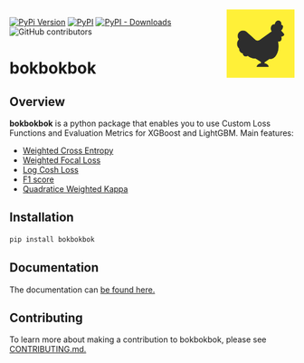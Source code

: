<img src="https://github.com/orchardbirds/bokbokbok/raw/main/docs/img/bokbokbok.png" width="120" align="right">

[![PyPi Version](https://img.shields.io/pypi/pyversions/bokbokbok)](#)
[![PyPI](https://img.shields.io/pypi/v/bokbokbok)](#)
[![PyPI - Downloads](https://img.shields.io/pypi/dm/bokbokbok)](#)
![GitHub contributors](https://img.shields.io/github/contributors/orchardbirds/bokbokbok)


# bokbokbok

## Overview

**bokbokbok** is a python package that enables you to use Custom Loss Functions and Evaluation Metrics for XGBoost and LightGBM.
Main features:

- [Weighted Cross Entropy](https://orchardbirds.github.io/bokbokbok/tutorials/weighted_cross_entropy.html)
- [Weighted Focal Loss](https://orchardbirds.github.io/bokbokbok/tutorials/focal_loss.html)
- [Log Cosh Loss](https://orchardbirds.github.io/bokbokbok/tutorials/log_cosh_loss.html)
- [F1 score](https://orchardbirds.github.io/bokbokbok/tutorials/F1_score.html)
- [Quadratice Weighted Kappa](https://orchardbirds.github.io/bokbokbok/tutorials/quadratic_weighted_kappa.html)

## Installation

```bash
pip install bokbokbok
```

## Documentation

The documentation can [be found here.](https://orchardbirds.github.io/bokbokbok/)

## Contributing

To learn more about making a contribution to bokbokbok, please see [CONTRIBUTING.md.](https://github.com/orchardbirds/bokbokbok/blob/main/CONTRIBUTING.md)